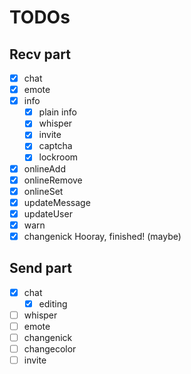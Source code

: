 # TODOs
## Recv part
 - [x] chat
 - [x] emote
 - [x] info
   - [x] plain info
   - [x] whisper
   - [x] invite
   - [x] captcha
   - [x] lockroom
 - [x] onlineAdd
 - [x] onlineRemove
 - [x] onlineSet
 - [x] updateMessage
 - [x] updateUser
 - [x] warn
 - [x] changenick
Hooray, finished! (maybe)
## Send part
 - [x] chat
   - [x] editing
 - [ ] whisper
 - [ ] emote
 - [ ] changenick
 - [ ] changecolor
 - [ ] invite